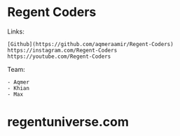 # Regent Coders
 

Links:
	
	[Github](https://github.com/aqmeraamir/Regent-Coders)
	https://instagram.com/Regent-Coders
	https://youtube.com/Regent-Coders

Team:

	- Aqmer
	- Khian
	- Max

# regentuniverse.com
